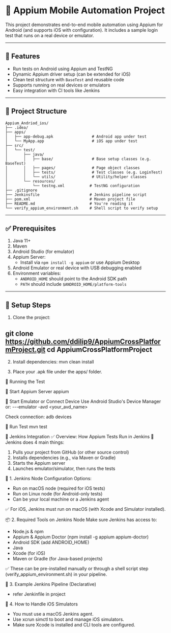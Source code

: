 # 📱 Appium Mobile Automation Project

This project demonstrates end-to-end mobile automation using Appium for Android (and supports iOS with configuration). It includes a sample login test that runs on a real device or emulator.

---

## 🚀 Features

- Run tests on Android using Appium and TestNG
- Dynamic Appium driver setup (can be extended for iOS)
- Clean test structure with `BaseTest` and reusable code
- Supports running on real devices or emulators
- Easy integration with CI tools like Jenkins

---

## 📁 Project Structure
```plaintext
Appium_Andriod_ios/
├── .idea/
├── apps/
│   ├── app-debug.apk                 # Android app under test
│   └── MyApp.app                     # iOS app under test
├── src/
│   └── test/
│       ├── java/
│       │   ├── base/                 # Base setup classes (e.g. BaseTest)
│       │   ├── pages/                # Page object classes
│       │   ├── tests/                # Test classes (e.g. LoginTest)
│       │   └── utils/                # Utility/helper classes
│       └── resources/
│           └── testng.xml           # TestNG configuration
├── .gitignore
├── Jenkinsfile                      # Jenkins pipeline script
├── pom.xml                          # Maven project file
├── README.md                        # You're reading it
└── verify_appium_environment.sh     # Shell script to verify setup
```


---

## ✅ Prerequisites

1. Java 11+
2. Maven
3. Android Studio (for emulator)
4. Appium Server:
    - Install via `npm install -g appium` or use Appium Desktop
5. Android Emulator or real device with USB debugging enabled
6. Environment variables:
    - `ANDROID_HOME` should point to the Android SDK path
    - `PATH` should include `$ANDROID_HOME/platform-tools`

---

## 🔧 Setup Steps

1. Clone the project:

git clone https://github.com/ddilip9/AppiumCrossPlatformProject.git
cd AppiumCrossPlatformProject
---

2. Install dependencies:
   mvn clean install

3. Place your .apk file under the apps/ folder.

🧪 Running the Test

🔹 Start Appium Server
appium

🔹 Start Emulator or Connect Device
Use Android Studio's Device Manager or:
---emulator -avd <your_avd_name>

Check connection:
adb devices

🔹 Run Test
mvn test

🔄 Jenkins Integration
✅ Overview: How Appium Tests Run in Jenkins
🧩 Jenkins does 4 main things:
1. Pulls your project from GitHub (or other source control)
2. Installs dependencies (e.g., via Maven or Gradle)
3. Starts the Appium server
4. Launches emulator/simulator, then runs the tests

🔧 1. Jenkins Node Configuration
Options:
* Run on macOS node (required for iOS tests)
* Run on Linux node (for Android-only tests)
* Can be your local machine or a Jenkins agent

✅ For iOS, Jenkins must run on macOS (with Xcode and Simulator installed).

📦 2. Required Tools on Jenkins Node
Make sure Jenkins has access to:

* Node.js & npm
* Appium & Appium Doctor (npm install -g appium appium-doctor)
* Android SDK (add ANDROID_HOME)
* Java
* Xcode (for iOS)
* Maven or Gradle (for Java-based projects)

✅ These can be pre-installed manually or through a shell script step (verify_appium_environment.sh) in your pipeline.

📁 3. Example Jenkins Pipeline (Declarative)

* refer Jenkinfile in project

📝 4. How to Handle iOS Simulators
* You must use a macOS Jenkins agent.
* Use xcrun simctl to boot and manage iOS simulators.
* Make sure Xcode is installed and CLI tools are configured.
